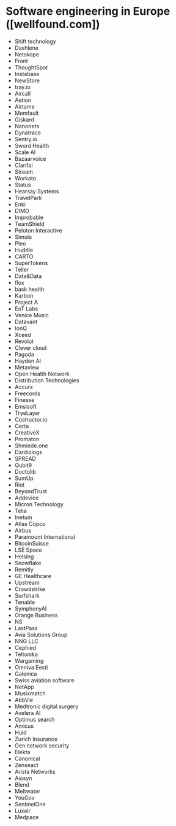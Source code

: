 # Software engineering in Europe ([wellfound.com])
* Shift technology
* Dashlene
* Netskope
* Front
* ThoughtSpot
* Instabase
* NewStore
* tray.io
* Aircall
* Aetion
* Airtame
* Memfault
* Giskard
* Nanonets
* Dynatrace
* Sentry.io
* Sword Health
* Scale AI
* Bazaarvoice
* Clarifai
* Stream
* Workato
* Status
* Hearsay Systems
* TravelPark
* Enki
* DIMO
* Improbable
* TeamShield
* Peloton Interactive
* Simula
* Pleo
* Huddle
* CARTO
* SuperTokens
* Teller
* Data&Data
* flox
* bask health
* Karbon
* Project A
* EoT Labs
* Venice Music
* Datavant
* IonQ
* Xceed
* Revolut
* Clever cloud
* Pagoda
* Hayden AI
* Metaview
* Open Health Network
* Distribution Technologies
* Accurx
* Freecords
* Finesse
* Emsisoft
* TryeLayer
* Costructor.io
* Certa
* CreativeX
* Promaton
* Shmiede.one
* Dardiologs
* SPREAD
* Qubit9
* Doctolib
* SumUp
* Riot
* BeyondTrust
* Addevice
* Micron Technology
* Telia
* Inetum
* Atlas Copco
* Airbus
* Paramount International
* BitcoinSuisse
* LSE Space
* Helsing
* Snowflake
* Remitly
* GE Healthcare
* Upstream
* Crowdstrike
* Surfshark
* Tenable
* SymphonyAI
* Orange Business
* NS
* LastPass
* Avia Solutions Group
* NNG LLC
* Cephied
* Teltonika
* Wargaming
* Omniva Eesti
* Galenica
* Swiss aviation software
* NetApp
* Musixmatch
* AbbVie
* Medtronic digital surgery
* Axelera AI
* Optimus search
* Amicus
* Huld
* Zurich Insurance
* Gen network security
* Elekta
* Canonical
* Zenseact
* Arista Networks
* Aiosyn
* Blend
* Meltwater
* YouGov
* SentinelOne
* Luxair
* Medpace
